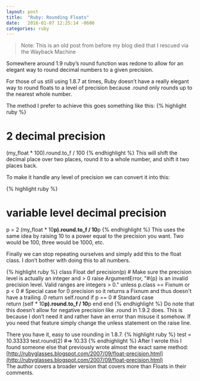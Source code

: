 ```yaml
---
layout: post
title:  "Ruby: Rounding Floats"
date:   2016-01-07 12:25:14 -0600
categories: ruby
---
```


> Note: This is an old post from before my blog died that I rescued via the Wayback Machine

Somewhere around 1.9 ruby’s round function was redone to allow for an elegant way to round decimal numbers to a given precision.

For those of us still using 1.8.7 at times, Ruby doesn’t have a really elegant way to round floats to a level of precision because .round only rounds up to the nearest whole number.

The method I prefer to achieve this goes something like this:
{% highlight ruby %}
# 2 decimal precision
(my_float * 100).round.to_f / 100
{% endhighlight %}
This will shift the decimal place over two places, round it to a whole number, and shift it two places back.

To make it handle any level of precision we can convert it into this:

{% highlight ruby %}
# variable level decimal precision
p = 2
(my_float * 10**p).round.to_f / 10**p
{% endhighlight %}
This uses the same idea by raising 10 to a power equal to the precision you want. Two would be 100, three would be 1000, etc.

Finally we can stop repeating ourselves and simply add this to the float class.
I don’t bother with doing this to all numbers.

{% highlight ruby %}
class Float
    def precision(p)
        # Make sure the precision level is actually an integer and > 0
        raise ArgumentError, "#{p} is an invalid precision level. Valid ranges are integers > 0." unless p.class == Fixnum or p < 0
        # Special case for 0 precision so it returns a Fixnum and thus doesn't have a trailing .0
        return self.round if p == 0
        # Standard case  
        return (self * 10**p).round.to_f / 10**p
    end
end
{% endhighlight %}
Do note that this doesn’t allow for negative precision like .round in 1.9.2 does.
This is because I don’t need it and rather have an error than misuse it somehow.
If you need that feature simply change the unless statement on the raise line.

There you have it, easy to use rounding in 1.8.7.
{% highlight ruby %}
test = 10.33333
test.round(2)
#=> 10.33
{% endhighlight %}
After I wrote this I found someone else that previously wrote almost the exact same method:
[http://rubyglasses.blogspot.com/2007/09/float-precision.html](http://rubyglasses.blogspot.com/2007/09/float-precision.html)  
The author covers a broader version that covers more than Floats in their comments.